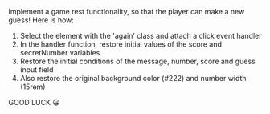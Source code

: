Implement a game rest functionality, so that the player can make a new guess! Here is how:

1. Select the element with the 'again' class and attach a click event handler
2. In the handler function, restore initial values of the score and secretNumber variables
3. Restore the initial conditions of the message, number, score and guess input field
4. Also restore the original background color (#222) and number width (15rem)

GOOD LUCK 😀


